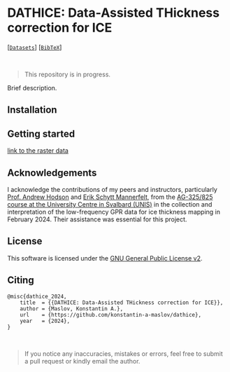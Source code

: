 # DATHICE: Data-Assisted THickness correction for ICE

<!-- [Konstantin A. Maslov](https://people.utwente.nl/k.a.maslov) -->

[[`Datasets`](#datasets)] [[`BibTeX`](#citing)] 

<br/>

> This repository is in progress.

Brief description.

## Installation

## Getting started

[link to the raster data](https://bit.ly/4gce19k)

## Acknowledgements

I acknowledge the contributions of my peers and instructors, particularly [Prof. Andrew Hodson](https://www.unis.no/staff/andy-hodson/) and [Erik Schytt Mannerfelt](https://www.mn.uio.no/geo/english/people/aca/geohyd/erikmann/), from the [AG-325/825 course at the University Centre in Svalbard (UNIS)](https://www.unis.no/courses/ag-825-glaciology/) in the collection and interpretation of the low-frequency GPR data for ice thickness mapping in February 2024. 
Their assistance was essential for this project. 

## License

This software is licensed under the [GNU General Public License v2](LICENSE).

## Citing

```
@misc{dathice_2024,
    title  = {{DATHICE: Data-Assisted THickness correction for ICE}},
    author = {Maslov, Konstantin A.},
    url    = {https://github.com/konstantin-a-maslov/dathice},
    year   = {2024},
}
``` 

<br/>

> If you notice any inaccuracies, mistakes or errors, feel free to submit a pull request or kindly email the author.
